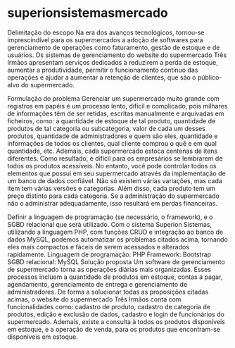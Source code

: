 # superionsistemasmercado
Delimitação do escopo
Na era dos avanços tecnológicos, tornou-se imprescindível para os supermercados a adoção de softwares para gerenciamento de operações como faturamento, gestão de estoque e de usuários. Os sistemas de gerenciamento do website do supermercado Três Irmãos apresentam serviços dedicados à reduzirem a perda de estoque, aumentar a produtividade, permitir o funcionamento contínuo das operações e ajudar a aumentar a retenção de clientes, que são o público-alvo do supermercado.

Formulação do problema
Gerenciar um supermercado muito grande com registros em papéis é um processo lento, difícil e complicado, pois milhares de informações têm de ser retidas, escritas manualmente e arquivadas em ficheiros, como: a  quantidade de estoque de tal produto, quantidade de produtos de tal categoria ou subcategoria, valor de cada um desses produtos, quantidade de administradores e quem são eles, quantidade e informações de todos os clientes, qual cliente comprou o quê e em qual quantidade, etc.
Ademais, cada supermercado estoca centenas de itens diferentes. Como resultado, é difícil para os empresários se lembrarem de todos os produtos acessíveis. No entanto, você pode controlar todos os elementos que possui em seu supermercado através da implementação de um banco de dados confiável. Não só existem várias variações, mas cada item tem várias versões e categorias. Além disso, cada produto tem um preço distinto para cada categoria. Se a administração do supermercado não o administrar adequadamente, isso resultará em perdas financeiras.

Definir a linguagem de programação (se necessário, o framework), e o SGBD
relacional que será utilizado. 
Com o sistema Superion Sistemas, utilizando a linguagem PHP, com funções CRUD e integração ao banco de dados MySQL, podemos automatizar os problemas citados acima, tornando eles mais compactos e fáceis de serem acessados e alterados rapidamente. 
Linguagem de programação: PHP
Framework: Bootstrap
SGBD relacional: MySQL
Solução proposta 
Um software de gerenciamento de supermercado torna as operações diárias mais organizadas. Esses processos incluem a quantidade de produtos em estoque, contas a pagar, agendamento, gerenciamento de entrega e gerenciamento de administradores.
De forma a solucionar todas as proposições citadas acimas, o website do supermercado Três Irmãos conta com funcionalidades como: cadastro de produto, cadastro de categoria de produtos, edição e exclusão de dados, cadastro e login de funcionários do supermercado. Ademais, existe a consulta à todos os produtos disponíveis em estoque, e a operação de venda, para os produtos que encontram-se disponíveis em estoque.
